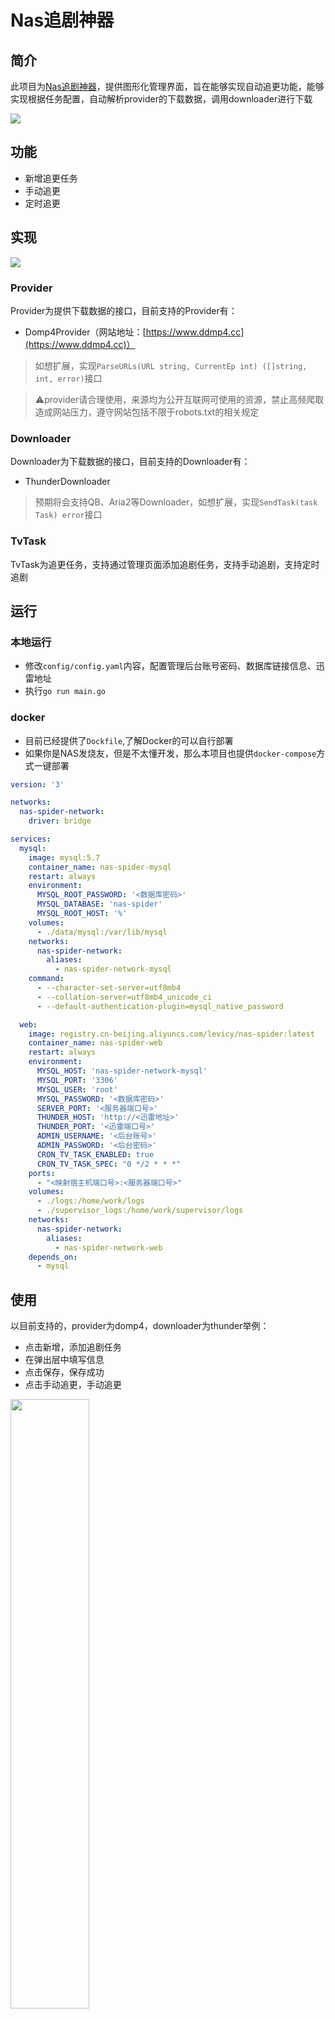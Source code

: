 # Nas追剧神器

## 简介
此项目为[Nas追剧神器](https://github.com/Levi-xia/nasspider)，提供图形化管理界面，旨在能够实现自动追更功能，能够实现根据任务配置，自动解析provider的下载数据，调用downloader进行下载

<img src="https://github.com/Levi-xia/nasspider/blob/main/img/one.jpg">

## 功能
- 新增追更任务
- 手动追更
- 定时追更

## 实现
<img src="https://github.com/Levi-xia/nasspider/blob/main/img/two.png">

### Provider
Provider为提供下载数据的接口，目前支持的Provider有：
- Domp4Provider（网站地址：[https://www.ddmp4.cc](https://www.ddmp4.cc)）

> 如想扩展，实现`ParseURLs(URL string, CurrentEp int) ([]string, int, error)`接口

> ⚠️provider请合理使用，来源均为公开互联网可使用的资源，禁止高频爬取造成网站压力，遵守网站包括不限于robots.txt的相关规定

### Downloader
Downloader为下载数据的接口，目前支持的Downloader有：
- ThunderDownloader

> 预期将会支持QB、Aria2等Downloader，如想扩展，实现`SendTask(task Task) error`接口

### TvTask
TvTask为追更任务，支持通过管理页面添加追剧任务，支持手动追剧，支持定时追剧

## 运行

### 本地运行
- 修改`config/config.yaml`内容，配置管理后台账号密码、数据库链接信息、迅雷地址
- 执行`go run main.go`

### docker
- 目前已经提供了`Dockfile`,了解Docker的可以自行部署
- 如果你是NAS发烧友，但是不太懂开发，那么本项目也提供`docker-compose`方式一键部署
```yaml
version: '3'

networks:
  nas-spider-network:
    driver: bridge

services:
  mysql:
    image: mysql:5.7
    container_name: nas-spider-mysql
    restart: always
    environment:
      MYSQL_ROOT_PASSWORD: '<数据库密码>'
      MYSQL_DATABASE: 'nas-spider'
      MYSQL_ROOT_HOST: '%'
    volumes:
      - ./data/mysql:/var/lib/mysql
    networks:
      nas-spider-network:
        aliases:
          - nas-spider-network-mysql
    command:
      - --character-set-server=utf8mb4
      - --collation-server=utf8mb4_unicode_ci
      - --default-authentication-plugin=mysql_native_password

  web:
    image: registry.cn-beijing.aliyuncs.com/levicy/nas-spider:latest
    container_name: nas-spider-web
    restart: always
    environment:
      MYSQL_HOST: 'nas-spider-network-mysql'
      MYSQL_PORT: '3306'
      MYSQL_USER: 'root'
      MYSQL_PASSWORD: '<数据库密码>'
      SERVER_PORT: '<服务器端口号>'
      THUNDER_HOST: 'http://<迅雷地址>'
      THUNDER_PORT: '<迅雷端口号>'
      ADMIN_USERNAME: '<后台账号>'
      ADMIN_PASSWORD: '<后台密码>'
      CRON_TV_TASK_ENABLED: true
      CRON_TV_TASK_SPEC: "0 */2 * * *"
    ports:
      - "<映射宿主机端口号>:<服务器端口号>"
    volumes:
      - ./logs:/home/work/logs
      - ./supervisor_logs:/home/work/supervisor/logs
    networks:
      nas-spider-network:
        aliases:
          - nas-spider-network-web
    depends_on:
      - mysql
```

## 使用
以目前支持的，provider为domp4，downloader为thunder举例：
- 点击新增，添加追剧任务
- 在弹出层中填写信息
- 点击保存，保存成功
- 点击手动追更，手动追更

<img src="https://github.com/Levi-xia/nasspider/blob/main/img/three.jpg" style="width: 50%">

## 其他
### 定时任务配置
修改`docker-compose.yaml`文件

- `CRON_TV_TASK_ENABLED`设置是否开启定时追更
- `CRON_TV_TASK_SPEC`参数，设置定时参数，设置方式请自行查阅cron表达式
```txt
0 */2 * * * 每两小时执行一次
0 0 0 * * 每天零点执行一次
0 0 0 1 * 每月1号零点执行一次
0 9-17 * * *  每天9点到17点执行一次
```

### 迅雷配置下载文件夹
TvTask中的`download_path`可以设置为默认的`/downloads/[目标文件夹/]`(目标文件夹可以自动新建),

如果想要修改（以飞牛Nas为例）：
- 应用管理关闭迅雷，docker中关闭迅雷容器，修改文件映射
- 设置迅雷访问权限
- 重新运行容器
- 应用管理运行迅雷


## 免责声明:
1. 该项目设计和开发仅供学习、研究和安全测试目的。请于下载后 24 小时内删除, 不得用作任何商业用途, 文字、数据及图片均有所属版权, 如转载须注明来源。
2. 使用本程序必循遵守部署服务器所在地区的法律、所在国家和用户所在国家的法律法规。对任何人或团体使用该项目时产生的任何后果由使用者承担。
3. 作者不对使用该项目可能引起的任何直接或间接损害负责。作者保留随时更新免责声明的权利，且不另行通知。